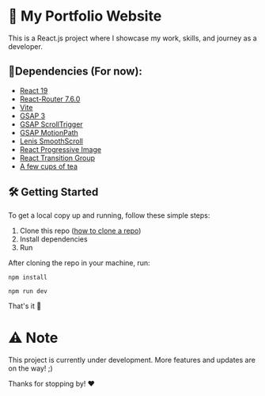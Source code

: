 # 🌟 My Portfolio Website

This is a React.js project where I showcase my work, skills, and journey as a developer.
## 🔧Dependencies (For now):

- [React 19](https://react.dev/)
- [React-Router 7.6.0](https://reactrouter.com/)
- [Vite](https://vite.dev/)
- [GSAP 3](https://greensock.com/3/)
- [GSAP ScrollTrigger](https://greensock.com/scrolltrigger/)
- [GSAP MotionPath](https://gsap.com/docs/v3/Plugins/MotionPathPlugin)
- [Lenis SmoothScroll](https://github.com/darkroomengineering/lenis/blob/main/README.md)
- [React Progressive Image](https://github.com/FormidableLabs/react-progressive-image)
- [React Transition Group](https://reactcommunity.org/react-transition-group/)
- [A few cups of tea](https://www.youtube.com/shorts/sOx3F2Oltzc)

## 🛠️ Getting Started

To get a local copy up and running, follow these simple steps:


1. Clone this repo ([how to clone a repo](https://docs.github.com/en/repositories/creating-and-managing-repositories/cloning-a-repository))
2. Install dependencies
3. Run 

After cloning the repo in your machine, run:

```
npm install
```
```
npm run dev
```

That's it 🎉
# ⚠️ Note
This project is currently under development. More features and updates are on the way! ;)

Thanks for stopping by! ❤️
